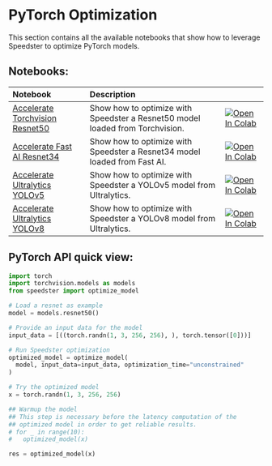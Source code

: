 # **PyTorch Optimization**

This section contains all the available notebooks that show how to leverage Speedster to optimize PyTorch models.

## Notebooks:
| Notebook                                                                                                                                                        | Description                                                                   |                                                                                                                                                                                                                                                                                                             |
|:----------------------------------------------------------------------------------------------------------------------------------------------------------------|:------------------------------------------------------------------------------|:------------------------------------------------------------------------------------------------------------------------------------------------------------------------------------------------------------------------------------------------------------------------------------------------------------|
| [Accelerate Torchvision Resnet50](https://github.com/nebuly-ai/nebullvm/blob/main/notebooks/speedster/pytorch/Accelerate_PyTorch_ResNet50_with_Speedster.ipynb) | Show how to optimize with Speedster a Resnet50 model loaded from Torchvision. | [![Open In Colab](https://colab.research.google.com/assets/colab-badge.svg)](https://colab.research.google.com/github/nebuly-ai/nebullvm/blob/main/notebooks/speedster/pytorch/Accelerate_PyTorch_ResNet50_with_Speedster.ipynb) |
| [Accelerate Fast AI Resnet34](https://github.com/nebuly-ai/nebullvm/blob/main/notebooks/speedster/pytorch/Accelerate_fast_ai_Resnet34_with_Speedster.ipynb)     | Show how to optimize with Speedster a Resnet34 model loaded from Fast AI.     | [![Open In Colab](https://colab.research.google.com/assets/colab-badge.svg)](https://colab.research.google.com/github/nebuly-ai/nebullvm/blob/main/notebooks/speedster/pytorch/Accelerate_fast_ai_Resnet34_with_Speedster.ipynb) |
| [Accelerate Ultralytics YOLOv5](https://github.com/nebuly-ai/nebullvm/blob/main/notebooks/speedster/pytorch/Accelerate_PyTorch_YOLOv5_with_Speedster.ipynb)     | Show how to optimize with Speedster a YOLOv5 model from Ultralytics.          | [![Open In Colab](https://colab.research.google.com/assets/colab-badge.svg)](https://colab.research.google.com/github/nebuly-ai/nebullvm/blob/main/notebooks/speedster/pytorch/Accelerate_PyTorch_YOLOv5_with_Speedster.ipynb) |
| [Accelerate Ultralytics YOLOv8](https://github.com/nebuly-ai/nebullvm/blob/main/notebooks/speedster/pytorch/Accelerate_PyTorch_YOLOv8_with_Speedster.ipynb)     | Show how to optimize with Speedster a YOLOv8 model from Ultralytics.          | [![Open In Colab](https://colab.research.google.com/assets/colab-badge.svg)](https://colab.research.google.com/github/nebuly-ai/nebullvm/blob/main/notebooks/speedster/pytorch/Accelerate_PyTorch_YOLOv8_with_Speedster.ipynb) |


## PyTorch API quick view:

``` python
import torch
import torchvision.models as models
from speedster import optimize_model

# Load a resnet as example
model = models.resnet50()

# Provide an input data for the model    
input_data = [((torch.randn(1, 3, 256, 256), ), torch.tensor([0]))]

# Run Speedster optimization
optimized_model = optimize_model(
  model, input_data=input_data, optimization_time="unconstrained"
)

# Try the optimized model
x = torch.randn(1, 3, 256, 256)

## Warmup the model
## This step is necessary before the latency computation of the 
## optimized model in order to get reliable results.
# for _ in range(10):
#   optimized_model(x)

res = optimized_model(x)
```
